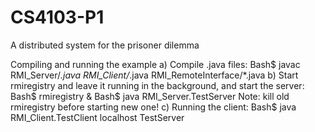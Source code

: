 # CS4103-P1
A distributed system for the prisoner dilemma

Compiling and running the example
a) Compile .java files:
Bash$ javac RMI_Server/*.java RMI_Client/*.java RMI_RemoteInterface/*.java
b) Start rmiregistry and leave it running in the background, and start the server: Bash$ rmiregistry &
Bash$ java RMI_Server.TestServer
Note: kill old rmiregistry before starting new one!
c) Running the client:
Bash$ java RMI_Client.TestClient localhost TestServer
